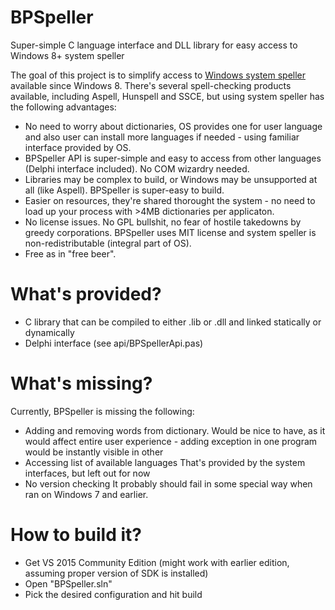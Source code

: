 # BPSpeller
Super-simple C language interface and DLL library for easy access to Windows 8+ system speller


The goal of this project is to simplify access to [Windows system speller](https://docs.microsoft.com/en-us/windows/desktop/intl/about-the-spell-checker-api) available since Windows 8. There's several spell-checking products available, including Aspell, Hunspell and SSCE, but using system speller has the following advantages:
* No need to worry about dictionaries, OS provides one for user language and also user can install more languages if needed - using familiar interface provided by OS.
* BPSpeller API is super-simple and easy to access from other languages (Delphi interface included). No COM wizardry needed.
* Libraries may be complex to build, or Windows may be unsupported at all (like Aspell). BPSpeller is super-easy to build.
* Easier on resources, they're shared thorought the system - no need to load up your process with >4MB dictionaries per applicaton.
* No license issues. No GPL bullshit, no fear of hostile takedowns by greedy corporations. BPSpeller uses MIT license and system speller is non-redistributable (integral part of OS).
* Free as in "free beer".

# What's provided?
* C library that can be compiled to either .lib or .dll and linked statically or dynamically
* Delphi interface (see api/BPSpellerApi.pas)

# What's missing?

Currently, BPSpeller is missing the following:
* Adding and removing words from dictionary.
  Would be nice to have, as it would affect entire user experience - adding exception in one program would be instantly visible in other
* Accessing list of available languages
  That's provided by the system interfaces, but left out for now
* No version checking
  It probably should fail in some special way when ran on Windows 7 and earlier.

# How to build it?
* Get VS 2015 Community Edition (might work with earlier edition, assuming proper version of SDK is installed)
* Open "BPSpeller.sln"
* Pick the desired configuration and hit build
